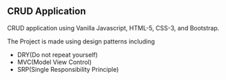 ## CRUD Application

CRUD application using Vanilla Javascript, HTML-5, CSS-3, and Bootstrap.

The Project is made using design patterns including 
- DRY(Do not repeat yourself)
-  MVC(Model View Control)
-  SRP(Single Responsibility Principle)

